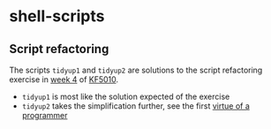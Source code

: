 # shell-scripts

## Script refactoring 
The scripts `tidyup1` and `tidyup2` are solutions to the script refactoring exercise in [week 4](http://hesabu.net/kf5010/L04.htmlusing-shell-functions-in-practice) of [KF5010](http://hesabu.net/kf5010).

 * `tidyup1` is most like the solution expected of the exercise
 * `tidyup2` takes the simplification further, see the first [virtue of a programmer](http://threevirtues.com/)
 
